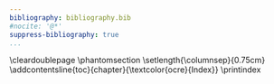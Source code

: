 ```yaml
---
bibliography: bibliography.bib
#nocite: '@*'
suppress-bibliography: true
...
```



\cleardoublepage
\phantomsection
\setlength{\columnsep}{0.75cm}
\addcontentsline{toc}{chapter}{\textcolor{ocre}{Index}}
\printindex
